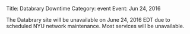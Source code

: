 Title: Databrary Downtime
Category: event
Event: Jun 24, 2016

The Databrary site will be unavailable on June 24, 2016 EDT due to scheduled NYU network maintenance.  Most services will be unavailable.
